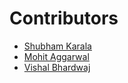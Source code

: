 # Contributors

- [Shubham Karala](https://github.com/ShubhamKarala)
- [Mohit Aggarwal](https://github.com/Mister-maker)
- [Vishal Bhardwaj](https://github.com/srdevelopervishal)

